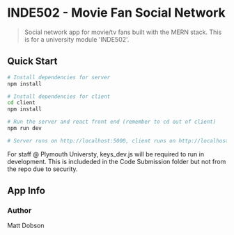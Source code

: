 # INDE502 - Movie Fan Social Network

> Social network app for movie/tv fans built with the MERN stack. This is for a university module 'INDE502'.

## Quick Start

```bash
# Install dependencies for server
npm install

# Install dependencies for client
cd client
npm install

# Run the server and react front end (remember to cd out of client)
npm run dev

# Server runs on http://localhost:5000, client runs on http://localhost:3000
```

For staff @ Plymouth Universty, keys_dev.js will be required to run in development.
This is includeded in the Code Submission folder but not from the repo due to security.

## App Info

### Author

Matt Dobson
